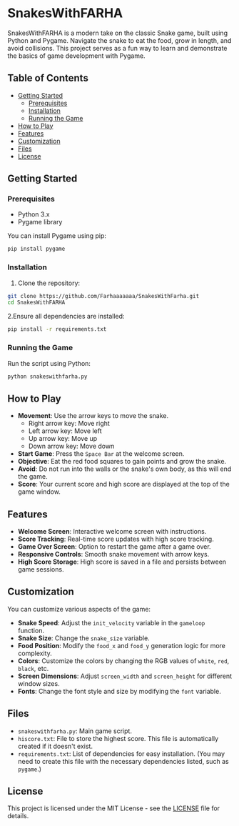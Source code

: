 # SnakesWithFARHA

SnakesWithFARHA is a modern take on the classic Snake game, built using Python and Pygame. Navigate the snake to eat the food, grow in length, and avoid collisions. This project serves as a fun way to learn and demonstrate the basics of game development with Pygame.

## Table of Contents

- [Getting Started](#getting-started)
  - [Prerequisites](#prerequisites)
  - [Installation](#installation)
  - [Running the Game](#running-the-game)
- [How to Play](#how-to-play)
- [Features](#features)
- [Customization](#customization)
- [Files](#files)
- [License](#license)

## Getting Started

### Prerequisites

- Python 3.x
- Pygame library


You can install Pygame using pip:

```sh
pip install pygame
```


### Installation

1. Clone the repository:

```sh
git clone https://github.com/Farhaaaaaaa/SnakesWithFarha.git
cd SnakesWithFARHA
```

2.Ensure all dependencies are installed:
```sh
pip install -r requirements.txt
```

### Running the Game

Run the script using Python:

```sh
python snakeswithfarha.py
```

## How to Play

- **Movement**: Use the arrow keys to move the snake.
  - Right arrow key: Move right
  - Left arrow key: Move left
  - Up arrow key: Move up
  - Down arrow key: Move down
- **Start Game**: Press the `Space Bar` at the welcome screen.
- **Objective**: Eat the red food squares to gain points and grow the snake.
- **Avoid**: Do not run into the walls or the snake's own body, as this will end the game.
- **Score**: Your current score and high score are displayed at the top of the game window.

## Features

- **Welcome Screen**: Interactive welcome screen with instructions.
- **Score Tracking**: Real-time score updates with high score tracking.
- **Game Over Screen**: Option to restart the game after a game over.
- **Responsive Controls**: Smooth snake movement with arrow keys.
- **High Score Storage**: High score is saved in a file and persists between game sessions.

## Customization

You can customize various aspects of the game:

- **Snake Speed**: Adjust the `init_velocity` variable in the `gameloop` function.
- **Snake Size**: Change the `snake_size` variable.
- **Food Position**: Modify the `food_x` and `food_y` generation logic for more complexity.
- **Colors**: Customize the colors by changing the RGB values of `white`, `red`, `black`, etc.
- **Screen Dimensions**: Adjust `screen_width` and `screen_height` for different window sizes.
- **Fonts**: Change the font style and size by modifying the `font` variable.

## Files

- `snakeswithfarha.py`: Main game script.
- `hiscore.txt`: File to store the highest score. This file is automatically created if it doesn't exist.
- `requirements.txt`: List of dependencies for easy installation. (You may need to create this file with the necessary dependencies listed, such as `pygame`.)

## License

This project is licensed under the MIT License - see the [LICENSE](LICENSE) file for details.

